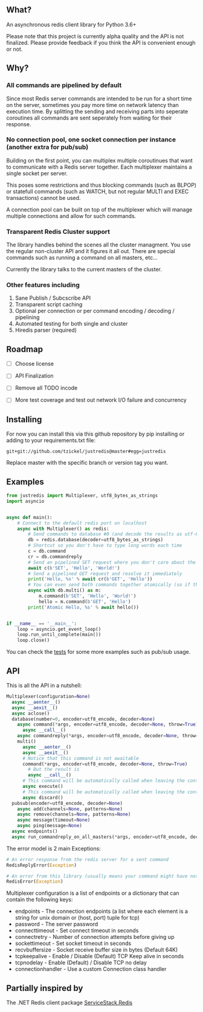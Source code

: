 ## What?
An asynchronous redis client library for Python 3.6+

Please note that this project is currently alpha quality and the API is not finalized. Please provide feedback if you think the API is convenient enough or not.

## Why?
### All commands are pipelined by default

Since most Redis server commands are intended to be run for a short time on the server, sometimes you pay more time on network latency than execution time. By splitting the sending and receiving parts into seperate coroutines all commands are sent seperately from waiting for their response.

### No connection pool, one socket connection per instance (another extra for pub/sub)

Building on the first point, you can multiplex multiple coroutinues that want to communicate with a Redis server together. Each multiplexer maintains a single socket per server.

This poses some restrictions and thus blocking commands (such as BLPOP) or statefull commands (such as WATCH, but not regular MULTI and EXEC transactions) cannot be used.

A connection pool can be built on top of the multiplexer which will manage multiple connections and allow for such commands.

### Transparent Redis Cluster support

The library handles behind the scenes all the cluster managment. You use the regular non-cluster API and it figures it all out. There are special commands such as running a command on all masters, etc...

Currently the library talks to the current masters of the cluster.

### Other features including

1. Sane Publish / Subcscribe API
2. Transparent script caching
3. Optional per connection or per command encoding / decoding / pipelining
4. Automated testing for both single and cluster
5. Hiredis parser (required)

## Roadmap
- [ ] Choose license
- [ ] API Finalization
- [ ] Remove all TODO incode
- [ ] More test coverage and test out network I/O failure and concurrency


## Installing
For now you can install this via this github repository by pip installing or adding to your requirements.txt file:

```
git+git://github.com/tzickel/justredis@master#egg=justredis
```

Replace master with the specific branch or version tag you want.

## Examples
```python
from justredis import Multiplexer, utf8_bytes_as_strings
import asyncio


async def main():
    # Connect to the default redis port on localhost
    async with Multiplexer() as redis:
        # Send commands to database #0 (and decode the results as utf-8 strings instead of bytes)
        db = redis.database(decoder=utf8_bytes_as_strings)
        # Shortcut so you don't have to type long words each time
        c = db.command
        cr = db.commandreply
        # Send an pipelined SET request where you don't care about the result (You don't have to use bytes notation or caps for the command name)
        await c(b'SET', 'Hello', 'World!')
        # Send a pipelined GET request and resolve it immediately
        print('Hello, %s' % await cr(b'GET', 'Hello'))
        # You can even send both commands together atomically (so if the first fails the second won't run)
        async with db.multi() as m:
            m.command(b'SET', 'Hello', 'World!')
            hello = m.command(b'GET', 'Hello')
        print('Atomic Hello, %s' % await hello())


if __name__ == '__main__':
    loop = asyncio.get_event_loop()
    loop.run_until_complete(main())
    loop.close()
```

You can check the [tests](tests/test.py) for some more examples such as pub/sub usage.

## API
This is all the API in a nutshell:

```python
Multiplexer(configuration=None)
  async __aenter__()
  async __aexit__()
  async aclose()
  database(number=0, encoder=utf8_encode, decoder=None)
    async command(*args, encoder=utf8_encode, decoder=None, throw=True)
      async __call__()
    async commandreply(*args, encoder=utf8_encode, decoder=None, throw=True)
    multi()
      async __aenter__()
      async __aexit__()
      # Notice that this command is not awaitable
      command(*args, encoder=utf8_encode, decoder=None, throw=True)
        # But the result is
        async __call__()
      # This command will be automatically called when leaving the context manager
      async execute()
      # This command will be automatically called when leaving the context manager on exception (or can be called explicitly to abort)
      async discard()
  pubsub(encoder=utf8_encode, decoder=None)
    async add(channels=None, patterns=None)
    async remove(channels=None, patterns=None)
    async message(timeout=None)
    async ping(message=None)
  async endpoints()
  async run_commandreply_on_all_masters(*args, encoder=utf8_encode, decoder=None)
```

The error model is 2 main Exceptions:

```python
# An error response from the redis server for a sent command
RedisReplyError(Exception)

# An error from this library (usually means your command might have not reached the server)
RedisError(Exception)
```

Multiplexer configuration is a list of endpoints or a dictionary that can contain the following keys:

* endpoints - The connection endpoints (a list where each element is a string for unix domain or (host, port) tuple for tcp)
* password - The server password
* connecttimeout - Set connect timeout in seconds
* connectretry - Number of connection attempts before giving up
* sockettimeout - Set socket timeout in seconds
* recvbuffersize - Socket receive buffer size in bytes (Default 64K)
* tcpkeepalive - Enable / Disable (Default) TCP Keep alive in seconds
* tcpnodelay - Enable (Default) / Disable TCP no delay
* connectionhandler - Use a custom Connection class handler

## Partially inspired by
The .NET Redis client package [ServiceStack.Redis](https://stackexchange.github.io/StackExchange.Redis/)
